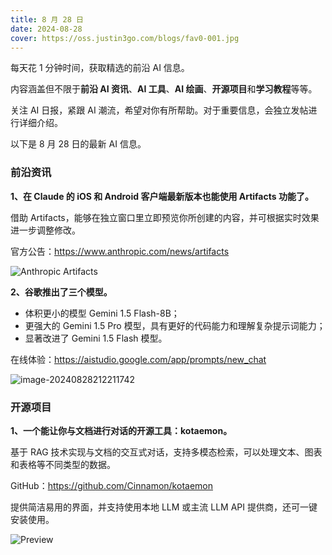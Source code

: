 ```yaml
---
title: 8 月 28 日
date: 2024-08-28
cover: https://oss.justin3go.com/blogs/fav0-001.jpg
---
```


每天花 1 分钟时间，获取精选的前沿 AI 信息。

内容涵盖但不限于**前沿 AI 资讯**、**AI 工具**、**AI 绘画**、**开源项目**和**学习教程**等等。

关注 AI 日报，紧跟 AI 潮流，希望对你有所帮助。对于重要信息，会独立发帖进行详细介绍。

以下是 8 月 28 日的最新 AI 信息。

### 前沿资讯

**1、在 Claude 的 iOS 和 Android 客户端最新版本也能使用 Artifacts 功能了。**

借助 Artifacts，能够在独立窗口里立即预览你所创建的内容，并可根据实时效果进一步调整修改。

官方公告：https://www.anthropic.com/news/artifacts

![Anthropic Artifacts](https://cdn.jsdelivr.net/gh/freelander/oss@master/ai-daily/2024-08-28/Anthropic%20Artifacts.gif)

**2、谷歌推出了三个模型。**

- 体积更小的模型 Gemini 1.5 Flash-8B；
- 更强大的 Gemini 1.5 Pro 模型，具有更好的代码能力和理解复杂提示词能力；
- 显著改进了 Gemini 1.5 Flash 模型。

在线体验：https://aistudio.google.com/app/prompts/new_chat

![image-20240828212211742](https://cdn.jsdelivr.net/gh/freelander/oss@master/baodian/2024-08-28/image-20240828212211742.png)



### 开源项目

**1、一个能让你与文档进行对话的开源工具：kotaemon。**

基于 RAG 技术实现与文档的交互式对话，支持多模态检索，可以处理文本、图表和表格等不同类型的数据。

GitHub：https://github.com/Cinnamon/kotaemon

提供简洁易用的界面，并支持使用本地 LLM 或主流 LLM API 提供商，还可一键安装使用。

![Preview](https://cdn.jsdelivr.net/gh/freelander/oss@master/ai-daily/2024-08-28/preview-graph.png)
